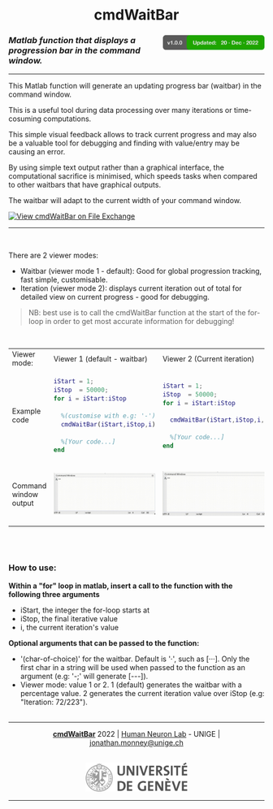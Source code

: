 <h1 align="center">cmdWaitBar</h1>

<h3><a href="https://github.com/HumanNeuronLab/cmdWaitBar/releases"><img src="https://raw.githubusercontent.com/jonathanmonney/misc_assets/main/cmdWaitBar/cmdWaitBar_version.png" width="200" align="right"/></a><div align="left"><i>Matlab function that displays a progression bar in the command window.</i></div></h3>

---

This Matlab function will generate an updating progress bar (waitbar) in the command window. 

This is a useful tool during data processing over many iterations or time-cosuming computations. 

This simple visual feedback allows to track current progress and may also be a valuable tool for debugging and finding with value/entry may be causing an error.

By using simple text output rather than a graphical interface, the computational sacrifice is minimised, which speeds tasks when compared to other waitbars that have graphical outputs.

The waitbar will adapt to the current width of your command window.

[![View cmdWaitBar on File Exchange](https://www.mathworks.com/matlabcentral/images/matlab-file-exchange.svg)](https://ch.mathworks.com/matlabcentral/fileexchange/122357-cmdwaitbar)

---

<br>

There are 2 viewer modes:

- Waitbar (viewer mode 1 - default): Good for global progression tracking, fast simple, customisable.
- Iteration (viewer mode 2): displays current iteration out of total for detailed view on current progress - good for debugging.

> NB: best use is to call the cmdWaitBar function at the start of the for-loop in order to get most accurate information for debugging!
<br>

<table>
<tr>
<td> Viewer mode: </td> <td> Viewer 1 (default - waitbar) </td> <td> Viewer 2 (Current iteration) </td>
</tr>
<tr>
<td> Example code </td>
<td>

```matlab
iStart = 1;
iStop  = 50000;
for i = iStart:iStop
  
  %(customise with e.g: '-')
  cmdWaitBar(iStart,iStop,i)
  
  %[Your code...]
end
```

</td>
<td>

```matlab
iStart = 1;
iStop  = 50000;
for i = iStart:iStop
  
  cmdWaitBar(iStart,iStop,i,2)
  
  %[Your code...]
end
```

</td>
</tr>
<tr>
<td> Command window output </td>
<td>

![Alt Text](https://github.com/jonathanmonney/misc_assets/blob/main/cmdWaitBar/viewer1.gif)

</td>
<td>

![Alt Text](https://github.com/jonathanmonney/misc_assets/blob/main/cmdWaitBar/viewer2.gif)

</td>
</tr>
</table>
<br><br>

### How to use:

**Within a "for" loop in matlab, insert a call to the function with the following three arguments**
- iStart, the integer the for-loop starts at
- iStop, the final iterative value
- i, the current iteration's value

**Optional arguments that can be passed to the function:**
- '(char-of-choice)' for the waitbar. Default is '·', such as [···]. Only the first char in a string will be used when passed to the function as an argument (e.g: '-;' will generate [---]).
- Viewer mode: value 1 or 2. 1 (default) generates the waitbar with a percentage value. 2 generates the current iteration value over iStop (e.g: "Iteration: 72/223").
<br><br>


---

<p align="center"> <b><u>cmdWaitBar</u></b> 2022 
| <a href="https://www.unige.ch/medecine/neucli/en/groupes-de-recherche/1034megevand/">Human Neuron Lab</a> - UNIGE 
| <a href="mailto:jonathan.monney@unige.ch">jonathan.monney@unige.ch</a></p>
<br>
<div align="center"><a href="https://www.unige.ch/medecine/neucli/en/groupes-de-recherche/1034megevand/">
  <img src="https://raw.githubusercontent.com/HumanNeuronLab/ERWiN/main/assets/UNIGE_logo.png" width="200"/>
</a></div>

---
